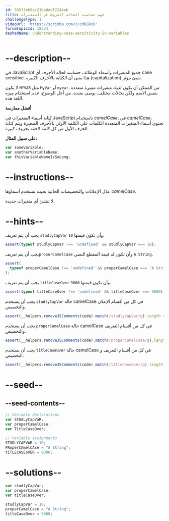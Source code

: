 ```yaml
---
id: 56533eb9ac21ba0edf2244ab
title: فهم حساسية الحالة الحروف في المتغيرات
challengeType: 1
videoUrl: 'https://scrimba.com/c/cd6GDcD'
forumTopicId: 18334
dashedName: understanding-case-sensitivity-in-variables
---
```


# --description--

في JavaScript جميع المتغيرات وأسماء الوظائف حساسة لحالة الأحرف أي case sensitive. هذا يعني أن الكتابة بالأحرف الكبيرة (capitalization) شيئ مؤثر.

لا يكون `MYVAR` مثل `MyVar` أو `myvar`. من الممكن أن يكون لديك متغيرات مميزة متعددة بنفس الاسم ولكن بحالات مختلف. يوصى بشدة، من أجل الوضوح، *عدم* استخدام مِيزة اللغة هذه.

**أفضل ممارسة**

كتابة أسماء المتغيرات في JavaScript باستخدام <dfn>camelCase</dfn>. في <dfn>camelCase</dfn>، تحتوي أسماء المتغيرات المتعددة الكلمات على الكلمة الأولى بالأحرف الصغيرة ويتم كتابة الحرف الأول من كل كلمة لاحقة بحروف كبيرة.

**على سبيل المثال:**

```js
var someVariable;
var anotherVariableName;
var thisVariableNameIsSoLong;
```

# --instructions--

عدّل الإعلانات والتخصيصات الحالية بحيث تستخدم أسماؤها <dfn>camelCase</dfn>.

لا تنشئ أي متغيرات جديدة.

# --hints--

يجب أن يتم تعريف `studlyCapVar` وأن تكون قيمتها `10`.

```js
assert(typeof studlyCapVar !== 'undefined' && studlyCapVar === 10);
```

يجب أن يتم تعريف`properCamelCase` وأن تكون له قيمة المقطع النصي `A String`.

```js
assert(
  typeof properCamelCase !== 'undefined' && properCamelCase === 'A String'
);
```

يجب أن يتم تعريف `titleCaseOver` وأن تكون قيمتها `9000`.

```js
assert(typeof titleCaseOver !== 'undefined' && titleCaseOver === 9000);
```

يجب أن يستخدم `studlyCapVar` حالة camelCase في كل من أقسام الإعلان والتخصيص.

```js
assert(__helpers.removeJSComments(code).match(/studlyCapVar/g).length === 2);
```

يجب أن يستخدم `properCamelCase` حالة camelCase في كل من أقسام التعريف والتخصيص.

```js
assert(__helpers.removeJSComments(code).match(/properCamelCase/g).length === 2);
```

يجب أن يستخدم `titleCaseOver` حالة camelCase في كل من أقسام التعريف و التخصيص.

```js
assert(__helpers.removeJSComments(code).match(/titleCaseOver/g).length === 2);
```

# --seed--

## --seed-contents--

```js
// Variable declarations
var StUdLyCapVaR;
var properCamelCase;
var TitleCaseOver;

// Variable assignments
STUDLYCAPVAR = 10;
PRoperCAmelCAse = "A String";
tITLEcASEoVER = 9000;
```

# --solutions--

```js
var studlyCapVar;
var properCamelCase;
var titleCaseOver;

studlyCapVar = 10;
properCamelCase = "A String";
titleCaseOver = 9000;
```
